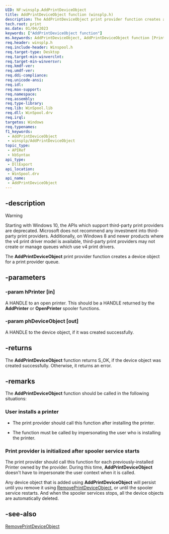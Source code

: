 ```yaml
---
UID: NF:winsplp.AddPrintDeviceObject
title: AddPrintDeviceObject function (winsplp.h)
description: The AddPrintDeviceObject print provider function creates a device object for a print provider queue.
tech.root: print
ms.date: 01/04/2023
keywords: ["AddPrintDeviceObject function"]
ms.keywords: AddPrintDeviceObject, AddPrintDeviceObject function [Print Devices], print.addprintdeviceobject, winsplp/AddPrintDeviceObject
req.header: winsplp.h
req.include-header: Winspool.h
req.target-type: Desktop
req.target-min-winverclnt: 
req.target-min-winversvr: 
req.kmdf-ver: 
req.umdf-ver: 
req.ddi-compliance: 
req.unicode-ansi: 
req.idl: 
req.max-support: 
req.namespace: 
req.assembly: 
req.type-library: 
req.lib: WinSpool.lib
req.dll: WinSpool.drv
req.irql: 
targetos: Windows
req.typenames: 
f1_keywords:
 - AddPrintDeviceObject
 - winsplp/AddPrintDeviceObject
topic_type:
 - APIRef
 - kbSyntax
api_type:
 - DllExport
api_location:
 - WinSpool.drv
api_name:
 - AddPrintDeviceObject
---
```


## -description

> [!WARNING]
> Starting with Windows 10, the APIs which support third-party print providers are deprecated. Microsoft does not recommend any investment into third-party print providers. Additionally, on Windows 8 and newer products where the v4 print driver model is available, third-party print providers may not create or manage queues which use v4 print drivers.

The **AddPrintDeviceObject** print provider function creates a device object for a print provider queue.

## -parameters

### -param hPrinter [in]

A HANDLE to an open printer. This should be a HANDLE returned by the **AddPrinter** or **OpenPrinter** spooler functions.

### -param phDeviceObject [out]

A HANDLE to the device object, if it was created successfully.

## -returns

The **AddPrintDeviceObject** function returns S_OK, if the device object was created successfully. Otherwise, it returns an error.

## -remarks

The **AddPrintDeviceObject** function should be called in the following situations:

### User installs a printer

- The print provider should call this function after installing the printer.

- The function must be called by impersonating the user who is installing the printer.

### Print provider is initialized after spooler service starts

The print provider should call this function for each previously-installed Printer owned by the provider. During this time, **AddPrintDeviceObject** doesn't have to impersonate the user context when it is called.

Any device object that is added using  **AddPrintDeviceObject** will persist until you remove it using [RemovePrintDeviceObject](./nf-winsplp-removeprintdeviceobject.md), or until the spooler service restarts. And when the spooler services stops, all the device objects are automatically deleted.

## -see-also

[RemovePrintDeviceObject](./nf-winsplp-removeprintdeviceobject.md)